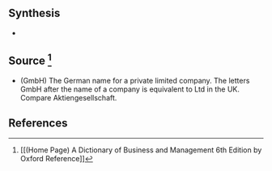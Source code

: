 ## Synthesis
- 
## Source [^1]
- (GmbH) The German name for a private limited company. The letters GmbH after the name of a company is equivalent to Ltd in the UK. Compare Aktiengesellschaft.
## References

[^1]: [[(Home Page) A Dictionary of Business and Management 6th Edition by Oxford Reference]]